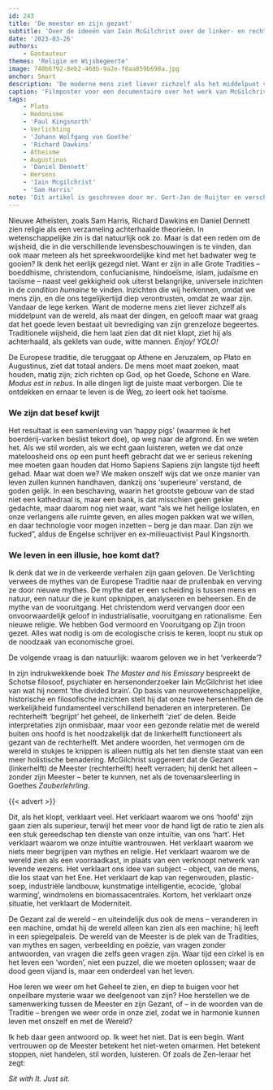 ```yaml
---
id: 243
title: 'De meester en zijn gezant'
subtitle: 'Over de ideeën van Iain McGilchrist over de linker- en rechterhersenhelft'
date: '2023-03-26'
authors:
    - Gastauteur
themes: 'Religie en Wijsbegeerte'
image: 740b6792-8eb2-468b-9a2e-f8aa859b698a.jpg
anchor: Smart
description: 'De moderne mens ziet liever zichzelf als het middelpunt van de wereld. Maar is dat wel een slim idee? Traditionele wijsheid, die ons leert maat te houden en ons te richten op het Goede, Schone en Ware, zou weleens veel belangrijker kunnen zijn dan we denken. De oplossing voor de ecologische crisis ligt in het herstellen van de samenwerking tussen de Meester en zijn Gezant. Maar hoe leren we weer om het Geheel te zien?'
caption: 'Filmposter voor een documentaire over het werk van McGilchrist.'
tags:
    - Plato
    - Hedonisme
    - 'Paul Kingsnorth'
    - Verlichting
    - 'Johann Wolfgang von Goethe'
    - 'Richard Dawkins'
    - Atheisme
    - Augustinus
    - 'Daniel Dennett'
    - Hersens
    - 'Iain Mcgilchrist'
    - 'Sam Harris'
note: 'Dit artikel is geschreven door mr. Gert-Jan de Ruijter en verscheen oorspronkelijk op zijn *[persoonlijke website](https://gertjanderuijter.com/2020/05/13/de-meester-en-zijn-gezant/)*.'
---
```


Nieuwe Atheïsten, zoals Sam Harris, Richard Dawkins en Daniel Dennett zien religie als een verzameling achterhaalde theorieën. In wetenschappelijke zin is dat natuurlijk ook zo. Maar is dat een reden om de wijsheid, die in die verschillende levensbeschouwingen is te vinden, dan ook maar meteen als het spreekwoordelijke kind met het badwater weg te gooien? Ik denk het eerlijk gezegd niet. Want er zijn in alle Grote Tradities – boeddhisme, christendom, confucianisme, hindoeïsme, islam, judaïsme en taoïsme – naast veel gekkigheid ook uiterst belangrijke, universele inzichten in de _condition humaine_ te vinden. Inzichten die wij herkennen, omdat we mens zijn, en die ons tegelijkertijd diep verontrusten, omdat ze waar zijn. Vandaar de lege kerken. Want de moderne mens ziet liever zichzelf als middelpunt van de wereld, als maat der dingen, en gelooft maar wat graag dat het goede leven bestaat uit bevrediging van zijn grenzeloze begeertes. Traditionele wijsheid, die hem laat zien dat dit niet klopt, ziet hij als achterhaald, als geklets van oude, witte mannen. _Enjoy! YOLO!_

De Europese traditie, die teruggaat op Athene en Jeruzalem, op Plato en Augustinus, ziet dat totaal anders. De mens moet maat zoeken, maat houden, matig zijn; zich richten op God, op het Goede, Schone en Ware. _Modus est in rebus_. In alle dingen ligt de juiste maat verborgen. Die te ontdekken en ernaar te leven is de Weg, zo leert ook het taoïsme.


### We zijn dat besef kwijt

Het resultaat is een samenleving van ‘happy pigs’ (waarmee ik het boerderij-varken beslist tekort doe), op weg naar de afgrond. En we weten het. Als we stil worden, als we echt gaan luisteren, weten we dat onze mateloosheid ons op een punt heeft gebracht dat we er serieus rekening mee moeten gaan houden dat Homo Sapiens Sapiens zijn langste tijd heeft gehad. Maar wat doen we? We maken onszelf wijs dat we onze manier van leven zullen kunnen handhaven, dankzij ons ‘superieure’ verstand, de goden gelijk. In een beschaving, waarin het grootste gebouw van de stad niet een kathedraal is, maar een bank, is dat misschien geen gekke gedachte, maar daarom nog niet waar, want “als we het heilige loslaten, en onze verlangens alle ruimte geven, en alles mogen pakken wat we willen, en daar technologie voor mogen inzetten – berg je dan maar. Dan zijn we fucked”, aldus de Engelse schrijver en ex-milieuactivist Paul Kingsnorth.


### We leven in een illusie, hoe komt dat?

Ik denk dat we in de verkeerde verhalen zijn gaan geloven. De Verlichting verwees de mythes van de Europese Traditie naar de prullenbak en verving ze door nieuwe mythes. De mythe dat er een scheiding is tussen mens en natuur, een natuur die je kunt opknippen, analyseren en beheersen. En de mythe van de vooruitgang. Het christendom werd vervangen door een onvoorwaardelijk geloof in industrialisatie, vooruitgang en rationalisme. Een nieuwe religie. We hebben God vermoord en Vooruitgang op Zijn troon gezet. Alles wat nodig is om de ecologische crisis te keren, loopt nu stuk op de noodzaak van economische groei.

De volgende vraag is dan natuurlijk: waarom geloven we in het ‘verkeerde’?

In zijn indrukwekkende boek _The Master and his Emissary_ bespreekt de Schotse filosoof, psychiater en hersenonderzoeker Iain McGilchrist het idee van wat hij noemt ‘the divided brain’. Op basis van neurowetenschappelijke, historische en filosofische inzichten stelt hij dat onze twee hersenhelften de werkelijkheid fundamenteel verschillend benaderen en interpreteren. De rechterhelft ‘begrijpt’ het geheel, de linkerhelft ‘ziet’ de delen. Beide interpretaties zijn onmisbaar, maar voor een gezonde relatie met de wereld buiten ons hoofd is het noodzakelijk dat de linkerhelft functioneert als gezant van de rechterhelft. Met andere woorden, het vermogen om de wereld in stukjes te knippen is alleen nuttig als het ten dienste staat van een meer holistische benadering. McGilchrist suggereert dat de Gezant (linkerhelft) de Meester (rechterhelft) heeft verraden; hij denkt het alleen – zonder zijn Meester – beter te kunnen, net als de tovenaarsleerling in Goethes _Zauberlehrling_.

{{< advert >}}

Dit, als het klopt, verklaart veel. Het verklaart waarom we ons ‘hoofd’ zijn gaan zien als superieur, terwijl het meer voor de hand ligt de ratio te zien als een stuk gereedschap ten dienste van onze intuïtie, van ons ‘hart’. Het verklaart waarom we onze intuïtie wantrouwen. Het verklaart waarom we niets meer begrijpen van mythes en religie. Het verklaart waarom we de wereld zien als een voorraadkast, in plaats van een verknoopt netwerk van levende wezens. Het verklaart ons idee van subject – object, van de mens, die los staat van het Ene. Het verklaart de kap van regenwouden, plastic-soep, industriële landbouw, kunstmatige intelligentie, ecocide, ‘global warming’, windmolens en biomassacentrales. Kortom, het verklaart onze situatie, het verklaart de Moderniteit.

De Gezant zal de wereld – en uiteindelijk dus ook de mens – veranderen in een machine, omdat hij de wereld alleen kan zien als een machine; hij leeft in een spiegelpaleis. De wereld van de Meester is de plek van de Tradities, van mythes en sagen, verbeelding en poëzie, van vragen zonder antwoorden, van vragen die zelfs geen vragen zijn. Waar tijd een cirkel is en het leven een ‘worden’, niet een puzzel, die we moeten oplossen; waar de dood geen vijand is, maar een onderdeel van het leven.

Hoe leren we weer om het Geheel te zien, en diep te buigen voor het onpeilbare mysterie waar we deelgenoot van zijn? Hoe herstellen we de samenwerking tussen de Meester en zijn Gezant, of – in de woorden van de Traditie – brengen we weer orde in onze ziel, zodat we in harmonie kunnen leven met onszelf en met de Wereld?

Ik heb daar geen antwoord op. Ik weet het niet. Dat is een begin.
Want vertrouwen op de Meester betekent het niet-weten omarmen. Het betekent stoppen, niet handelen, stil worden, luisteren. Of zoals de Zen-leraar het zegt:

*Sit with It. Just sit.*
